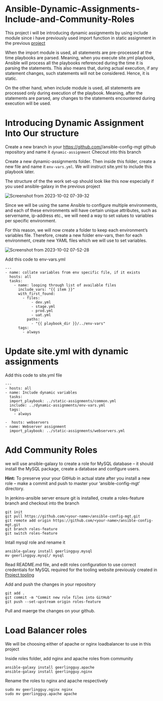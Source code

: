 
# Ansible-Dynamic-Assignments-Include-and-Community-Roles

This project i will be introducing dynamic assignments by using include module since i have previously used import function in static assignment in the previous [project](https://github.com/JohnUmeh/ansible-config-mgt.git) 

When the import module is used, all statements are pre-processed at the time playbooks are parsed. Meaning, when you execute site.yml playbook, Ansible will process all the playbooks referenced during the time it is parsing the statements. This also means that, during actual execution, if any statement changes, such statements will not be considered. Hence, it is static.

On the other hand, when include module is used, all statements are processed only during execution of the playbook. Meaning, after the statements are parsed, any changes to the statements encountered during execution will be used. 

# Introducing Dynamic Assignment Into Our structure
Create a new branch in your https://github.com/<your-name>/ansible-config-mgt github repository and name it `dynamic-assignment` Checout into this branch

Create a new dynamic-assignments folder. Then inside this folder, create a new file and name it `env-vars.yml`. We will instruct site.yml to include this playbook later.

The structure of the the work set-up should look like this now especially if you used ansible-galaxy in the previous project 

![Screenshot from 2023-10-02 07-39-32](https://github.com/JohnUmeh/Ansible-Dynamic-Assignments-Include-and-Community-Roles/assets/77943759/332ff662-4579-4a42-85b8-8d5af15caeaf)

Since we will be using the same Ansible to configure multiple environments, and each of these environments will have certain unique attributes, such as servername, ip-address etc., we will need a way to set values to variables per specific environment.

For this reason, we will now create a folder to keep each environment’s variables file. Therefore, create a new folder env-vars, then for each environment, create new YAML files which we will use to set variables.

![Screenshot from 2023-10-02 07-52-28](https://github.com/JohnUmeh/Ansible-Dynamic-Assignments-Include-and-Community-Roles/assets/77943759/ea2a550c-62a9-45fa-bfe1-4f6b6e096ce8)

Add this code to env-vars.yml

```
---
- name: collate variables from env specific file, if it exists
  hosts: all
  tasks:
    - name: looping through list of available files
      include_vars: "{{ item }}"
      with_first_found:
        - files:
            - dev.yml
            - stage.yml
            - prod.yml
            - uat.yml
          paths:
            - "{{ playbook_dir }}/../env-vars"
      tags:
        - always
```
# Update site.yml with dynamic assignments

Add this code to site.yml file

```
---
- hosts: all
- name: Include dynamic variables 
  tasks:
  import_playbook: ../static-assignments/common.yml 
  include: ../dynamic-assignments/env-vars.yml
  tags:
    - always

-  hosts: webservers
- name: Webserver assignment
  import_playbook: ../static-assignments/webservers.yml
```

# Add Community Roles
we will use ansible-galaxy to create a role for MySQL database – it should install the MySQL package, create a database and configure users.

**Hint:** To preserve your your GitHub in actual state after you install a new role – make a commit and push to master your ‘ansible-config-mgt’ directory.

In jenkins-ansible server ensure git is installed, create a roles-feature branch and checkout into the branch
```
git init
git pull https://github.com/<your-name>/ansible-config-mgt.git
git remote add origin https://github.com/<your-name>/ansible-config-mgt.git
git branch roles-feature
git switch roles-feature
```
Intall mysql role and rename it

```
ansible-galaxy install geerlingguy.mysql
mv geerlingguy.mysql/ mysql
```
Read README.md file, and edit roles configuration to use correct credentials for MySQL required for the tooling website previously created in [Project tooling](https://github.com/JohnUmeh/Project7-Tooling.git)

Add and push the changes in your repository 

```
git add .
git commit -m "Commit new role files into GitHub"
git push --set-upstream origin roles-feature
```
Pull and maerge the changes on your github.

# Load Balancer roles

We will be choosing either of apache or nginx loadbalancer to use in this project

Inside roles folder, add nginx and apache roles from community

```
ansible-galaxy install geerlingguy.apache
ansible-galaxy install geerlingguy.nginx

```
Rename the roles to nginx and apache respectively

```
sudo mv geerlingguy.nginx nginx
sudo mv geerlingguy.apache apache
```

